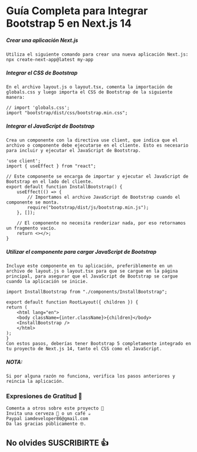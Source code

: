# Guía Completa para Integrar Bootstrap 5 en Next.js 14

##### Crear una aplicación Next.js

    Utiliza el siguiente comando para crear una nueva aplicación Next.js:
    npx create-next-app@latest my-app

##### Integrar el CSS de Bootstrap

    En el archivo layout.js o layout.tsx, comenta la importación de globals.css y luego importa el CSS de Bootstrap de la siguiente manera:

    // import 'globals.css';
    import "bootstrap/dist/css/bootstrap.min.css";

##### Integrar el JavaScript de Bootstrap

    Crea un componente con la directiva use client, que indica que el archivo o componente debe ejecutarse en el cliente. Esto es necesario para incluir y ejecutar el JavaScript de Bootstrap.

    'use client';
    import { useEffect } from "react";

    // Este componente se encarga de importar y ejecutar el JavaScript de Bootstrap en el lado del cliente.
    export default function InstallBootstrap() {
        useEffect(() => {
            // Importamos el archivo JavaScript de Bootstrap cuando el componente se monta.
            require("bootstrap/dist/js/bootstrap.min.js");
        }, []);

        // El componente no necesita renderizar nada, por eso retornamos un fragmento vacío.
        return <></>;
    }

##### Utilizar el componente para cargar JavaScript de Bootstrap

    Incluye este componente en tu aplicación, preferiblemente en un archivo de layout.js o layout.tsx para que se cargue en la página principal, para asegurar que el JavaScript de Bootstrap se cargue cuando la aplicación se inicie.

    import InstallBootstrap from "./components/InstallBootstrap";

    export default function RootLayout({ children }) {
    return (
        <html lang="en">
        <body className={inter.className}>{children}</body>
        <InstallBootstrap />
        </html>
    );
    }
    Con estos pasos, deberías tener Bootstrap 5 completamente integrado en tu proyecto de Next.js 14, tanto el CSS como el JavaScript.

##### NOTA:

    Si por alguna razón no funciona, verifica los pasos anteriores y reincia la aplicación.

### Expresiones de Gratitud 🎁

    Comenta a otros sobre este proyecto 📢
    Invita una cerveza 🍺 o un café ☕
    Paypal iamdeveloper86@gmail.com
    Da las gracias públicamente 🤓.

## No olvides SUSCRIBIRTE 👍
